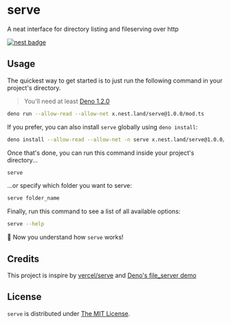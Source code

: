 # serve

A neat interface for directory listing and fileserving over http

[![nest badge](https://nest.land/badge-large.svg)](https://nest.land/package/serve)


## Usage

The quickest way to get started is to just run the following command in your project's directory.

> You'll need at least [Deno 1.2.0](https://github.com/denoland/deno/releases/tag/v1.2.0)

```sh
deno run --allow-read --allow-net x.nest.land/serve@1.0.0/mod.ts
```

If you prefer, you can also install `serve` globally using `deno install`:

```sh
deno install --allow-read --allow-net -n serve x.nest.land/serve@1.0.0/mod.ts
```

Once that's done, you can run this command inside your project's directory...

```sh
serve
```

...or specify which folder you want to serve:

```sh
serve folder_name
```

Finally, run this command to see a list of all available options:

```sh
serve --help
```

:tada: Now you understand how `serve` works!

## Credits

This project is inspire by [vercel/serve](https://github.com/vercel/serve) and [Deno's file_server demo](https://deno.land/std/http#file-server)

## License

`serve` is distributed under [The MIT License](LICENSE).
